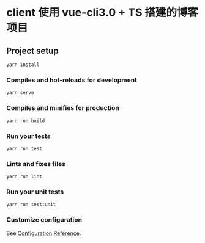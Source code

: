 # client 使用 vue-cli3.0 + TS 搭建的博客项目

## Project setup

```
yarn install
```

### Compiles and hot-reloads for development

```
yarn serve
```

### Compiles and minifies for production

```
yarn run build
```

### Run your tests

```
yarn run test
```

### Lints and fixes files

```
yarn run lint
```

### Run your unit tests

```
yarn run test:unit
```

### Customize configuration

See [Configuration Reference](https://cli.vuejs.org/config/).
